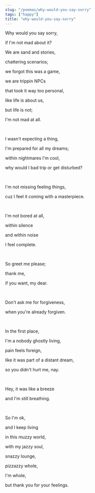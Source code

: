 ```yaml
---
slug: "/poemas/why-would-you-say-sorry"
tags: ["happy"]
title: "why-would-you-say-sorry"
---
```

Why would you say sorry,

if I'm not mad about it?

We are sand and stories,

chattering scenarios;

we forgot this was a game,

we are trippin NPCs

that took it way too personal,

like life is about us,

but life is not;

I'm not mad at all.

&nbsp;

I wasn't expecting a thing,

I'm prepared for all my dreams;

within nightmares I'm cool,

why would I bad trip or get disturbed?

&nbsp;

I'm not missing feeling things,

cuz I feel it coming with a masterpiece.

&nbsp;

I'm not bored at all,

within silence

and within noise

I feel complete.

&nbsp;

So greet me please;

thank me,

if you want, my dear.

&nbsp;

Don't ask me for forgiveness,

when you're already forgiven.

&nbsp;

In the first place,

I'm a nobody ghostly living,

pain feels foreign,

like it was part of a distant dream,

so you didn't hurt me, nay.

&nbsp;

Hey, it was like a breeze

and I'm still breathing.

&nbsp;

So I'm ok,

and I keep living

in this muzzy world,

with my jazzy soul,

snazzy lounge,

pizzazzy whole,

I'm whole,

but thank you for your feelings.